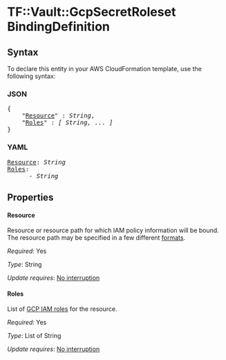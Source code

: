 # TF::Vault::GcpSecretRoleset BindingDefinition

## Syntax

To declare this entity in your AWS CloudFormation template, use the following syntax:

### JSON

<pre>
{
    "<a href="#resource" title="Resource">Resource</a>" : <i>String</i>,
    "<a href="#roles" title="Roles">Roles</a>" : <i>[ String, ... ]</i>
}
</pre>

### YAML

<pre>
<a href="#resource" title="Resource">Resource</a>: <i>String</i>
<a href="#roles" title="Roles">Roles</a>: <i>
      - String</i>
</pre>

## Properties

#### Resource

Resource or resource path for which IAM policy information will be bound. The resource path may be specified in a few different [formats](https://www.vaultproject.io/docs/secrets/gcp/index.html#roleset-bindings).

_Required_: Yes

_Type_: String

_Update requires_: [No interruption](https://docs.aws.amazon.com/AWSCloudFormation/latest/UserGuide/using-cfn-updating-stacks-update-behaviors.html#update-no-interrupt)

#### Roles

List of [GCP IAM roles](https://cloud.google.com/iam/docs/understanding-roles) for the resource.

_Required_: Yes

_Type_: List of String

_Update requires_: [No interruption](https://docs.aws.amazon.com/AWSCloudFormation/latest/UserGuide/using-cfn-updating-stacks-update-behaviors.html#update-no-interrupt)

